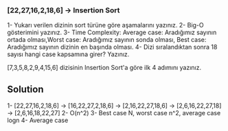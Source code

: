 ### [22,27,16,2,18,6] -> Insertion Sort

1- Yukarı verilen dizinin sort türüne göre aşamalarını yazınız.
2- Big-O gösterimini yazınız.
3- Time Complexity: Average case: Aradığımız sayının ortada olması,Worst case: Aradığımız sayının sonda olması, Best case: Aradığımız sayının dizinin en başında olması.
4- Dizi sıralandıktan sonra 18 sayısı hangi case kapsamına girer? Yazınız.


[7,3,5,8,2,9,4,15,6] dizisinin Insertion Sort'a göre ilk 4 adımını yazınız.

## Solution
1- [22,27,16,2,18,6] -> [16,22,27,2,18,6] -> [2,16,22,27,18,6] -> [2,6,16,22,27,18] -> [2,6,16,18,22,27]
2- O(n^2)
3- Best case N, worst case n^2, average case logn
4- Average case
